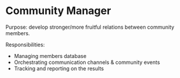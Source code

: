 # Community Manager

Purpose: develop stronger/more fruitful relations between community members.

Responsibilities:

* Managing members database
* Orchestrating communication channels & community events
* Tracking and reporting on the results

